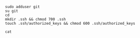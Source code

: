 


    sudo adduser git
    su git
    cd
    mkdir .ssh && chmod 700 .ssh
    touch .ssh/authorized_keys && chmod 600 .ssh/authorized_keys
    
    cat 